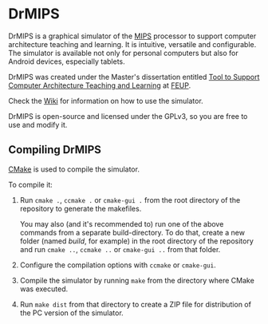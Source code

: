 DrMIPS
======

DrMIPS is a graphical simulator of the [MIPS][MIPS] processor to support
computer architecture teaching and learning. It is intuitive, versatile and
configurable.
The simulator is available not only for personal computers but also for Android 
devices, especially tablets.

DrMIPS was created under the Master's dissertation entitled 
[Tool to Support Computer Architecture Teaching and Learning][DISS] at 
[FEUP][FEUP].

Check the [Wiki][wiki] for information on how to use the simulator.

DrMIPS is open-source and licensed under the GPLv3, so you are free to use and
modify it.


Compiling DrMIPS
----------------

[CMake][cmake] is used to compile the simulator.

To compile it:

1. Run `cmake .`, `ccmake .` or `cmake-gui .` from the root directory of the
   repository to generate the makefiles.
   
   You may also (and it's recommended to) run one of the above commands from a
   separate build-directory.
   To do that, create a new folder (named *build*, for example) in the root
   directory of the repository and run `cmake ..`, `ccmake ..` or `cmake-gui ..`
   from that folder.

2. Configure the compilation options with `ccmake` or `cmake-gui`.

3. Compile the simulator by running `make` from the directory where CMake was
   executed.

4. Run `make dist` from that directory to create a ZIP file for distribution of
   the PC version of the simulator.



[DISS]: http://paginas.fe.up.pt/~ei08109/dissertation/ "Dissertation Wiki"
[FEUP]: http://www.fe.up.pt/ "Faculty of Engineering of the University of Porto"
[MIPS]: http://en.wikipedia.org/wiki/MIPS_architecture "MIPS architecture"
[wiki]: https://bitbucket.org/brunonova/drmips/wiki/ "DrMIPS Wiki"
[cmake]: http://www.cmake.org/ "CMake - Cross Platform Make"
